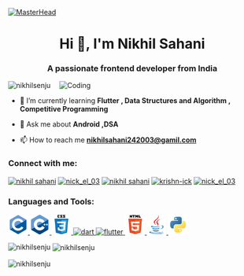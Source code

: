 [![MasterHead](https://user-images.githubusercontent.com/74038190/212748830-4c709398-a386-4761-84d7-9e10b98fbe6e.gif)](https://rishavchanda.io)
<h1 align="center">Hi 👋, I'm Nikhil Sahani</h1>
<h3 align="center">A passionate frontend developer from India</h3>
<img align="right" alt="Coding" width="400" src="https://encrypted-tbn0.gstatic.com/images?q=tbn:ANd9GcRqdas29w9nPrpAzGAq_50xEHyBiOq9DAMekg&s">


<p align="left"> <img src="https://komarev.com/ghpvc/?username=nikhilsenju&label=Profile%20views&color=0e75b6&style=flat" alt="nikhilsenju" /> </p>

- 🌱 I’m currently learning **Flutter , Data Structures and Algorithm , Competitive Programming**

- 💬 Ask me about **Android ,DSA**

- 📫 How to reach me **nikhilsahani242003@gamil.com**

<h3 align="left">Connect with me:</h3>
<p align="left">
<a href="https://linkedin.com/in/nikhil sahani" target="blank"><img align="center" src="https://raw.githubusercontent.com/rahuldkjain/github-profile-readme-generator/master/src/images/icons/Social/linked-in-alt.svg" alt="nikhil sahani" height="30" width="40" /></a>
<a href="https://instagram.com/nick_el_03" target="blank"><img align="center" src="https://raw.githubusercontent.com/rahuldkjain/github-profile-readme-generator/master/src/images/icons/Social/instagram.svg" alt="nick_el_03" height="30" width="40" /></a>
<a href="https://www.codechef.com/users/nikhil sahani" target="blank"><img align="center" src="https://cdn.jsdelivr.net/npm/simple-icons@3.1.0/icons/codechef.svg" alt="nikhil sahani" height="30" width="40" /></a>
<a href="https://codeforces.com/profile/krishn-ick" target="blank"><img align="center" src="https://raw.githubusercontent.com/rahuldkjain/github-profile-readme-generator/master/src/images/icons/Social/codeforces.svg" alt="krishn-ick" height="30" width="40" /></a>
<a href="https://www.leetcode.com/nick_el_03" target="blank"><img align="center" src="https://raw.githubusercontent.com/rahuldkjain/github-profile-readme-generator/master/src/images/icons/Social/leet-code.svg" alt="nick_el_03" height="30" width="40" /></a>
</p>

<h3 align="left">Languages and Tools:</h3>
<p align="left"> <a href="https://www.cprogramming.com/" target="_blank" rel="noreferrer"> <img src="https://raw.githubusercontent.com/devicons/devicon/master/icons/c/c-original.svg" alt="c" width="40" height="40"/> </a> <a href="https://www.w3schools.com/cpp/" target="_blank" rel="noreferrer"> <img src="https://raw.githubusercontent.com/devicons/devicon/master/icons/cplusplus/cplusplus-original.svg" alt="cplusplus" width="40" height="40"/> </a> <a href="https://www.w3schools.com/css/" target="_blank" rel="noreferrer"> <img src="https://raw.githubusercontent.com/devicons/devicon/master/icons/css3/css3-original-wordmark.svg" alt="css3" width="40" height="40"/> </a> <a href="https://dart.dev" target="_blank" rel="noreferrer"> <img src="https://www.vectorlogo.zone/logos/dartlang/dartlang-icon.svg" alt="dart" width="40" height="40"/> </a> <a href="https://flutter.dev" target="_blank" rel="noreferrer"> <img src="https://www.vectorlogo.zone/logos/flutterio/flutterio-icon.svg" alt="flutter" width="40" height="40"/> </a> <a href="https://www.w3.org/html/" target="_blank" rel="noreferrer"> <img src="https://raw.githubusercontent.com/devicons/devicon/master/icons/html5/html5-original-wordmark.svg" alt="html5" width="40" height="40"/> </a> <a href="https://www.java.com" target="_blank" rel="noreferrer"> <img src="https://raw.githubusercontent.com/devicons/devicon/master/icons/java/java-original.svg" alt="java" width="40" height="40"/> </a> <a href="https://www.python.org" target="_blank" rel="noreferrer"> <img src="https://raw.githubusercontent.com/devicons/devicon/master/icons/python/python-original.svg" alt="python" width="40" height="40"/> </a> </p>

<p><img align="left" src="https://github-readme-stats.vercel.app/api/top-langs?username=nikhilsenju&show_icons=true&locale=en&layout=compact" alt="nikhilsenju" /></p>

<p>&nbsp;<img align="center" src="https://github-readme-stats.vercel.app/api?username=nikhilsenju&show_icons=true&locale=en" alt="nikhilsenju" /></p>

<p><img align="center" src="https://github-readme-streak-stats.herokuapp.com/?user=nikhilsenju&" alt="nikhilsenju" /></p>
	
